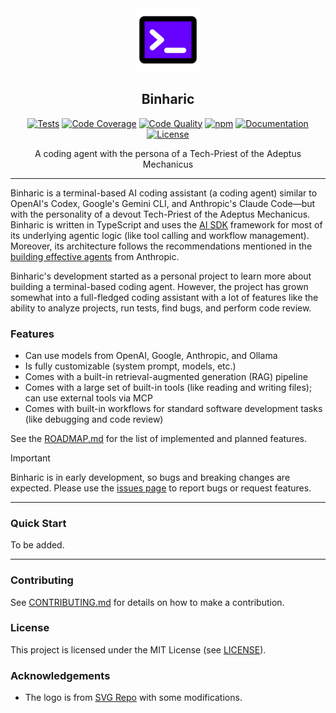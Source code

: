 <div align="center">
  <picture>
    <img alt="Binharic Logo" src="logo.svg" height="20%" width="20%">
  </picture>
<br>

<h2>Binharic</h2>

[![Tests](https://img.shields.io/github/actions/workflow/status/CogitatorTech/binharic-cli/tests.yml?label=tests&style=flat&labelColor=333333&logo=github&logoColor=white)](https://github.com/CogitatorTech/binharic-cli/actions/workflows/tests.yml)
[![Code Coverage](https://img.shields.io/codecov/c/github/CogitatorTech/binharic-cli?style=flat&label=coverage&labelColor=333333&logo=codecov&logoColor=white)](https://codecov.io/gh/CogitatorTech/binharic-cli)
[![Code Quality](https://img.shields.io/codefactor/grade/github/CogitatorTech/binharic-cli?style=flat&label=code%20quality&labelColor=333333&logo=codefactor&logoColor=white)](https://www.codefactor.io/repository/github/CogitatorTech/binharic-cli)
[![npm](https://img.shields.io/npm/v/binharic-cli?style=flat&labelColor=333333&logo=npm&logoColor=white)](https://www.npmjs.com/package/binharic-cli)
[![Documentation](https://img.shields.io/badge/docs-latest-8ca0d7?style=flat&labelColor=333333&logo=read-the-docs&logoColor=white)](docs)
[![License](https://img.shields.io/badge/license-MIT-00acc1?style=flat&labelColor=333333&logo=open-source-initiative&logoColor=white)](LICENSE)

A coding agent with the persona of a Tech-Priest of the Adeptus Mechanicus

</div>

---

Binharic is a terminal-based AI coding assistant (a coding agent) similar to OpenAI's Codex, Google's Gemini CLI, and
Anthropic's Claude Code—but with the personality of a devout Tech-Priest of the Adeptus Mechanicus.
Binharic is written in TypeScript and uses the [AI SDK](https://ai-sdk.dev/) framework for most of its underlying
agentic logic (like tool calling and workflow management).
Moreover, its architecture follows the recommendations mentioned in the
[building effective agents](https://www.anthropic.com/engineering/building-effective-agents) from Anthropic.

Binharic's development started as a personal project to learn more about building a terminal-based coding agent.
However, the project has grown somewhat into a full-fledged coding assistant with a lot of features
like the ability to analyze projects, run tests, find bugs, and perform code review.

### Features

- Can use models from OpenAI, Google, Anthropic, and Ollama
- Is fully customizable (system prompt, models, etc.)
- Comes with a built-in retrieval-augmented generation (RAG) pipeline
- Comes with a large set of built-in tools (like reading and writing files); can use external tools via MCP
- Comes with built-in workflows for standard software development tasks (like debugging and code review)

See the [ROADMAP.md](ROADMAP.md) for the list of implemented and planned features.

> [!IMPORTANT]
> Binharic is in early development, so bugs and breaking changes are expected.
> Please use the [issues page](https://github.com/CogitatorTech/infera/issues) to report bugs or request features.

---

### Quick Start

To be added.

---

### Contributing

See [CONTRIBUTING.md](CONTRIBUTING.md) for details on how to make a contribution.

### License

This project is licensed under the MIT License (see [LICENSE](LICENSE)).

### Acknowledgements

- The logo is from [SVG Repo](https://www.svgrepo.com/svg/388730/terminal) with some modifications.

